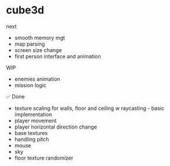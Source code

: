 # cube3d

next
- smooth memory mgt
- map parsing
- screen size change
- first person interface and animation

WIP
- enemies animation
- mission logic

✅ Done
- texture scaling for walls, floor and ceiling w raycasting - basic implementation
- player movement
- player horizontal direction change
- base textures
- handling pitch
- mouse
- sky
- floor texture randomizer
